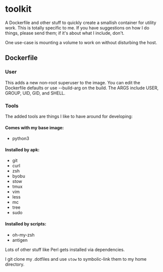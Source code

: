 # toolkit

A Dockerfile and other stuff to quickly create a smallish container for utility work. This is totally specific to me. If you have suggestions on how I do things, please send them; if it's about what I include, don't.

One use-case is mounting a volume to work on without disturbing the host.

## Dockerfile

### User

This adds a new non-root superuser to the image. You can edit the Dockerfile defaults or use --build-arg on the build.
The ARGS include USER, GROUP, UID, GID, and SHELL.

### Tools

The added tools are things I like to have around for developing:

#### Comes with my base image:

* python3

#### Installed by apk:

* git
* curl
* zsh
* byobu
* stow
* tmux
* vim
* less
* mc
* tree
* sudo

#### Installed by scripts:

* oh-my-zsh
* antigen

Lots of other stuff like Perl gets installed via dependencies.

I git clone my .dotfiles and use `stow` to symbolic-link them to my home directory.
